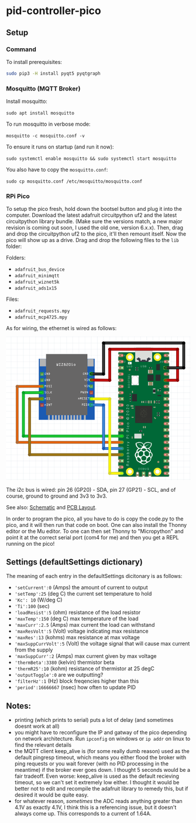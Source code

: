 # pid-controller-pico

## Setup

### Command

To install prerequisites:

```sh 
sudo pip3 -H install pyqt5 pyqtgraph
```

### Mosquitto (MQTT Broker)

Install mosquitto:

` sudo apt install mosquitto `

To run mosquitto in verbose mode:

` mosquitto -c mosquitto.conf -v `

To ensure it runs on startup (and run it now):

` sudo systemctl enable mosquitto && sudo systemctl start mosquitto `

You also have to copy the `mosquitto.conf`:

` sudo cp mosquitto.conf /etc/mosquitto/mosquitto.conf `

### RPi Pico

To setup the pico fresh, hold down the bootsel button and plug it into the computer. Download the latest adafruit circuitpython uf2 and the latest circuitpython library bundle. (Make sure the versions match, a new major revision is coming out soon, I used the old one, version 6.x.x). Then, drag and drop the circuitpython uf2 to the pico, it'll then remount itself. Now the pico will show up as a drive. Drag and drop the following files to the `lib` folder:

Folders:
* `adafruit_bus_device`
* `adafruit_minimqtt`
* `adafruit_wiznet5k`
* `adafruit_ads1x15`

Files:
* `adafruit_requests.mpy`
* `adafruit_mcp4725.mpy`

As for wiring, the ethernet is wired as follows:

![eth wiring](docs/eth_wiring.png)

The i2c bus is wired: pin 26 (GP20) - SDA, pin 27 (GP21) - SCL, and of course, ground to ground and 3v3 to 3v3.

See also: [Schematic](docs/schematic.pdf) and [PCB Layout](docs/pcb.pdf).

In order to program the pico, all you have to do is copy the code.py to the pico, and it will then run that code on boot. One can also install the Thonny editor or the Mu editor. To one can then set Thonny to "Micropython" and point it at the correct serial port (com4 for me) and then you get a REPL running on the pico!

## Settings (defaultSettings dictionary)

The meaning of each entry in the defaultSettings dicitonary is as follows:
* `'setCurrent':0` (Amps) the amount of current to output
* `'setTemp':25` (deg C) the current set temperature to hold
* `'Kc': 10` (W/deg C)
* `'Ti':100` (sec)
* `'loadResist':5` (ohm) resistance of the load resistor
* `'maxTemp':150` (deg C) max temperature of the load
* `'maxCurr':2.5` (Amps) max current the load can withstand
* `'maxResVolt':5` (Volt) voltage indicating max resistance
* `'maxRes':13` (kohms) max resistance at max voltage
* `'maxSuppCurrVolt':5` (Volt) the voltage signal that will cause max current from the supply
* `'maxSuppCurr':2` (Amps) max current given by max voltage
* `'thermBeta':3380` (kelvin) thermistor beta
* `'thermR25':10` (kohm) resistance of thermistor at 25 degC
* `'outputToggle':0` are we outputting?
* `'filterHz':1` (Hz) block freqencies higher than this
* `'period':16666667` (nsec) how often to update PID

## Notes:

* printing (which prints to serial) puts a lot of delay (and sometimes doesnt work at all)
* you might have to reconfigure the IP and gatway of the pico depending on network architecture. Run `ipconfig` on windows or `ip addr` on linux to find the relevant details
* the MQTT client keep\_alive is (for some really dumb reason) used as the default pingresp timeout, which means you either flood the broker with ping requests or you wait forever (with no PID processing in the meantime) if the broker ever goes down. I thought 5 seconds would be a fair tradeoff. Even worse: keep\_alive is used as the default recieving timeout, so we can't set it extremely low either. I thought it would be better not to edit and recompile the adafruit library to remedy this, but if desired it would be quite easy.
* for whatever reason, *sometimes* the ADC reads anything greater than 4.1V as exactly 4.1V, I think this is a referencing issue, but it doesn't always come up. This corresponds to a current of 1.64A.
